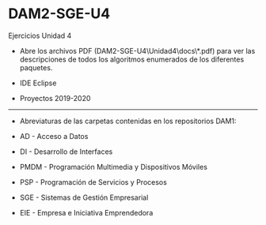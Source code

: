 # DAM2-SGE-U4
Ejercicios Unidad 4

* Abre los archivos PDF (DAM2-SGE-U4\Unidad4\docs\\*.pdf) para ver las descripciones de todos los algoritmos enumerados de los diferentes paquetes.
* IDE Eclipse

* Proyectos 2019-2020
*******************************************************************
* Abreviaturas de las carpetas contenidas en los repositorios DAM1:

* AD - Acceso a Datos
* DI - Desarrollo de Interfaces
* PMDM - Programación Multimedia y Dispositivos Móviles
* PSP - Programación de Servicios y Procesos
* SGE - Sistemas de Gestión Empresarial
* EIE - Empresa e Iniciativa Emprendedora
